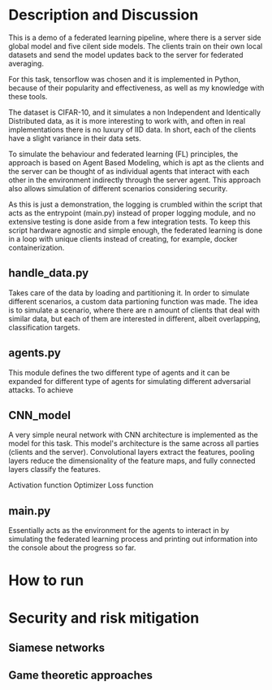 # Description and Discussion

This is a demo of a federated learning pipeline, where there is a server side global model and five cilent side models. The clients train on their own local datasets and send the model updates back to the server for federated averaging.

For this task, tensorflow was chosen and it is implemented in Python, because of  their popularity and effectiveness, as well as my knowledge with these tools.

The dataset is CIFAR-10, and it simulates a non Independent and Identically Distributed data, as it is more interesting to work with, and often in real implementations there is no luxury of IID data. 
In short, each of the clients have a slight variance in their data sets.

To simulate the behaviour and federated learning (FL) principles, the approach is based on Agent Based Modeling, which is apt as the clients and the server can be thought of as individual agents that interact with each other in the environment indirectly through the server agent. This approach also allows simulation of different scenarios considering security.

As this is just a demonstration, the logging is crumbled within the script that acts as the entrypoint (main.py) instead of proper logging module, and no extensive testing is done aside from a few integration tests.
To keep this script hardware agnostic and simple enough, the federated learning is done in a loop with unique clients instead of creating, for example, docker containerization.

## handle_data.py

Takes care of the data by loading and partitioning it. In order to simulate different scenarios, a custom data partioning function was made. The idea is to simulate a scenario, where there are n amount of clients that deal with similar data, but each of them are interested in different, albeit overlapping, classification targets.

## agents.py 

This module defines the two different type of agents and it can be expanded for different type of agents for simulating different adversarial attacks.
To achieve 

## CNN_model

A very simple neural network with CNN architecture is implemented as the model for this task. This model's architecture is the same across all parties (clients and the server). Convolutional layers extract the features, pooling layers reduce the dimensionality of the feature maps, and fully connected layers classify the features.

Activation function
Optimizer
Loss function

## main.py

Essentially acts as the environment for the agents to interact in by simulating the federated learning process and printing out information into the console about the progress so far.


# How to run

# Security and risk mitigation

## Siamese networks

## Game theoretic approaches